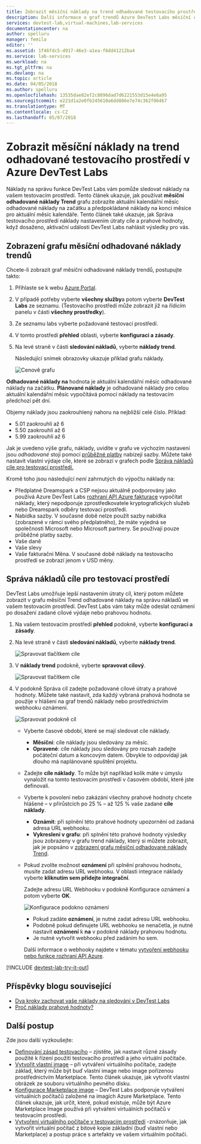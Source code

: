 ```yaml
---
title: Zobrazit měsíční náklady na trend odhadované testovacího prostředí v Azure DevTest Labs | Microsoft Docs
description: Další informace o graf trendů Azure DevTest Labs měsíční odhadované náklady.
services: devtest-lab,virtual-machines,lab-services
documentationcenter: na
author: spelluru
manager: femila
editor: ''
ms.assetid: 1f46fdc5-d917-46e3-a1ea-f6dd41212ba4
ms.service: lab-services
ms.workload: na
ms.tgt_pltfrm: na
ms.devlang: na
ms.topic: article
ms.date: 04/05/2018
ms.author: spelluru
ms.openlocfilehash: 13535dae82ef2c8896dad7d6221553d15e4e6a95
ms.sourcegitcommit: e221d1a2e0fb245610a6dd886e7e74c362f06467
ms.translationtype: MT
ms.contentlocale: cs-CZ
ms.lasthandoff: 05/07/2018
---
```

# <a name="view-the-monthly-estimated-lab-cost-trend-in-azure-devtest-labs"></a>Zobrazit měsíční náklady na trend odhadované testovacího prostředí v Azure DevTest Labs
Náklady na správu funkce DevTest Labs vám pomůže sledovat náklady na vašem testovacím prostředí. Tento článek ukazuje, jak používat **měsíční odhadované náklady Trend** grafu zobrazíte aktuální kalendářní měsíc odhadované náklady na začátku a předpokládané náklady na konci měsíce pro aktuální měsíc kalendáře. Tento článek také ukazuje, jak Správa testovacího prostředí náklady nastavením útraty cíle a prahové hodnoty, když dosaženo, aktivační události DevTest Labs nahlásit výsledky pro vás.

## <a name="viewing-the-monthly-estimated-cost-trend-chart"></a>Zobrazení grafu měsíční odhadované náklady trendů
Chcete-li zobrazit graf měsíční odhadované náklady trendů, postupujte takto: 

1. Přihlaste se k webu [Azure Portal](http://go.microsoft.com/fwlink/p/?LinkID=525040).
1. V případě potřeby vyberte **všechny služby**a potom vyberte **DevTest Labs** ze seznamu. (Testovacího prostředí může zobrazit již na řídicím panelu v části **všechny prostředky**).
1. Ze seznamu labs vyberte požadované testovací prostředí.  
1. V tomto prostředí **přehled** oblasti, vyberte **konfiguraci a zásady**.   
1. Na levé straně v části **sledování nákladů**, vyberte **náklady trend**.

   Následující snímek obrazovky ukazuje příklad grafu náklady. 
   
    ![Cenově grafu](./media/devtest-lab-configure-cost-management/graph.png)

**Odhadované náklady na** hodnota je aktuální kalendářní měsíc odhadované náklady na začátku. **Plánované náklady** je odhadované náklady pro celou aktuální kalendářní měsíc vypočítává pomocí náklady na testovacím předchozí pět dní.

Objemy náklady jsou zaokrouhlený nahoru na nejbližší celé číslo. Příklad: 

* 5.01 zaokrouhlí až 6 
* 5.50 zaokrouhlí až 6
* 5.99 zaokrouhlí až 6

Jak je uvedeno výše grafu, náklady, uvidíte v grafu ve výchozím nastavení jsou *odhadované* stojí pomocí [průběžné platby](https://azure.microsoft.com/offers/ms-azr-0003p/) nabízejí sazby. Můžete také nastavit vlastní výdaje cíle, které se zobrazí v grafech podle [Správa nákladů cíle pro testovací prostředí.](#managing-cost-targets-for-your-lab)

Kromě toho jsou následující *není* zahrnutých do výpočtu náklady na:

* Předplatné Dreamspark a CSP nejsou aktuálně podporovány jako používá Azure DevTest Labs [rozhraní API Azure fakturace](../billing/billing-usage-rate-card-overview.md) vypočítat náklady, který nepodporuje zprostředkovatele kryptografických služeb nebo Dreamspark odběry testovací prostředí.
* Nabídka sazby. V současné době nelze použít sazby nabídka (zobrazené v rámci svého předplatného), že máte vyjedná se společnosti Microsoft nebo Microsoft partnery. Se používají pouze průběžné platby sazby.
* Vaše daně
* Vaše slevy
* Vaše fakturační Měna. V současné době náklady na testovacího prostředí se zobrazí jenom v USD měny.

## <a name="managing-cost-targets-for-your-lab"></a>Správa nákladů cíle pro testovací prostředí
DevTest Labs umožňuje lepší nastavením útraty cíl, který potom můžete zobrazit v grafu měsíční Trend odhadované náklady na správu nákladů ve vašem testovacím prostředí. DevTest Labs vám taky může odeslat oznámení po dosažení zadané cílové výdaje nebo prahovou hodnotu. 

1. Na vašem testovacím prostředí **přehled** podokně, vyberte **konfiguraci a zásady**.
1. Na levé straně v části **sledování nákladů**, vyberte **náklady trend**.

    ![Spravovat tlačítkem cíle](./media/devtest-lab-configure-cost-management/cost-trend.png)

1. V **náklady trend** podokně, vyberte **spravovat cílový**.

    ![Spravovat tlačítkem cíle](./media/devtest-lab-configure-cost-management/cost-trend-manage-target.png)

1. V podokně Správa cíl zadejte požadované cílové útraty a prahové hodnoty. Můžete také nastavit, zda každý vybraná prahová hodnota se použije v hlášení na graf trendů náklady nebo prostřednictvím webhooku oznámení.

    ![Spravovat podokně cíl](./media/devtest-lab-configure-cost-management/cost-trend-manage-target-pane.png)

   - Vyberte časové období, které se mají sledovat cíle náklady.
      - **Měsíční**: cíle náklady jsou sledovány za měsíc.
      - **Opravené**: cíle náklady jsou sledovány pro rozsah zadejte počáteční datum a koncovým datem. Obvykle to odpovídají jak dlouho má naplánované spuštění projektu.
   - Zadejte **cíle náklady**. To může být například kolik máte v úmyslu vynaložit na tomto testovacím prostředí v časovém období, které jste definovali.
   - Vyberte k povolení nebo zakázání všechny prahové hodnoty chcete hlášené – v přírůstcích po 25 % – až 125 % vaše zadané **cíle náklady**.
      - **Oznámit**: při splnění této prahové hodnoty upozornění od zadaná adresa URL webhooku.
      - **Vykreslení v grafu**: při splnění této prahové hodnoty výsledky jsou zobrazeny v grafu trend náklady, který si můžete zobrazit, jak je popsáno v [zobrazení grafu měsíční odhadované náklady Trend](#viewing-the-monthly-estimated-cost-trend-chart).
   - Pokud zvolíte možnost **oznámení** při splnění prahovou hodnotu, musíte zadat adresu URL webhooku. V oblasti integrace náklady vyberte **kliknutím sem přidejte integrační**.

      Zadejte adresu URL Webhooku v podokně Konfigurace oznámení a potom vyberte **OK**.

       ![Konfigurace podokno oznámení](./media/devtest-lab-configure-cost-management/configure-notification.png)

      - Pokud zadáte **oznámení**, je nutné zadat adresu URL webhooku.
      - Podobně pokud definujete URL webhooku se nenačetla, je nutné nastavit **oznámení** k **na** v podokně náklady prahovou hodnotu.
      - Je nutné vytvořit webhooku před zadáním ho sem.  

      Další informace o webhooky najdete v tématu [vytvoření webhooku nebo funkce rozhraní API Azure](../azure-functions/functions-create-a-web-hook-or-api-function.md). 
 

[!INCLUDE [devtest-lab-try-it-out](../../includes/devtest-lab-try-it-out.md)]

## <a name="related-blog-posts"></a>Příspěvky blogu související
* [Dva kroky zachovat vaše náklady na sledování v DevTest Labs](https://blogs.msdn.microsoft.com/devtestlab/2016/06/21/keep-your-cost-on-track/)
* [Proč náklady prahové hodnoty?](https://blogs.msdn.microsoft.com/devtestlab/2016/04/11/why-cost-thresholds/)

## <a name="next-steps"></a>Další postup
Zde jsou další vyzkoušejte:

* [Definování zásad testovacího](devtest-lab-set-lab-policy.md) – zjistěte, jak nastavit různé zásady použité k řízení použití testovacího prostředí a jeho virtuální počítače. 
* [Vytvořit vlastní image](devtest-lab-create-template.md) – při vytváření virtuálního počítače, zadejte základ, který může být buď vlastní image nebo image pořízenou prostřednictvím Marketplace. Tento článek ukazuje, jak vytvořit vlastní obrázek ze souboru virtuálního pevného disku.
* [Konfigurace Marketplace image](devtest-lab-configure-marketplace-images.md) – DevTest Labs podporuje vytváření virtuálních počítačů založené na imagích Azure Marketplace. Tento článek ukazuje, jak určit, které, pokud existuje, může být Azure Marketplace Image používá při vytváření virtuálních počítačů v testovacím prostředí.
* [Vytvoření virtuálního počítače v testovacím prostředí](devtest-lab-add-vm.md) -znázorňuje, jak vytvořit virtuální počítač z bitové kopie základní (buď vlastní nebo Marketplace) a postup práce s artefakty ve vašem virtuálním počítači.

